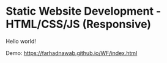 # Static Website Development - HTML/CSS/JS (Responsive)

Hello world!

Demo: https://farhadnawab.github.io/WF/index.html
